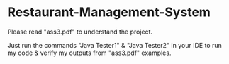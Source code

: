 # Restaurant-Management-System
Please read "ass3.pdf" to understand the project.

Just run the commands "Java Tester1" & "Java Tester2" in your IDE to run my code & verify my outputs from "ass3.pdf" examples.
